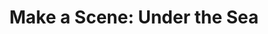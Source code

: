 ---
title: "Make a Scene: Under the Sea"
developer: Innivo
image: MakeASceneUnderTheSea.jpg
link: http://www.makeasceneapp.com/app/under-the-sea/
ios: http://itunes.apple.com/us/app/make-a-scene-under-the-sea/id501636551
android: https://play.google.com/store/apps/details?id=air.com.innivo.makeascene.underthesea
blackberry: http://appworld.blackberry.com/webstore/content/125481/
amazon: http://www.amazon.com/Make-Scene-Under-The-Sea/dp/B00CJJSFSE
---